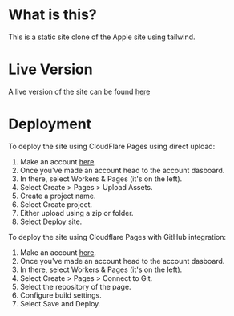 # What is this?
This is a static site clone of the Apple site using tailwind.

# Live Version
A live version of the site can be found [here](https://apple-sass.pages.dev/)

# Deployment
To deploy the site using CloudFlare Pages using direct upload:
1. Make an account [here](https://dash.cloudflare.com/sign-up/workers-and-pages).
2. Once you've made an account head to the account dasboard.
3. In there, select Workers & Pages (it's on the left).
4. Select Create > Pages > Upload Assets.
5. Create a project name.
6. Select Create project.
7. Either upload using a zip or folder.
8. Select Deploy site.

To deploy the site using Cloudflare Pages with GitHub integration:

1. Make an account [here](https://dash.cloudflare.com/sign-up/workers-and-pages).
2. Once you've made an account head to the account dasboard.
3. In there, select Workers & Pages (it's on the left).
4. Select Create > Pages > Connect to Git.
5. Select the repository of the page.
6. Configure build settings.
7. Select Save and Deploy.